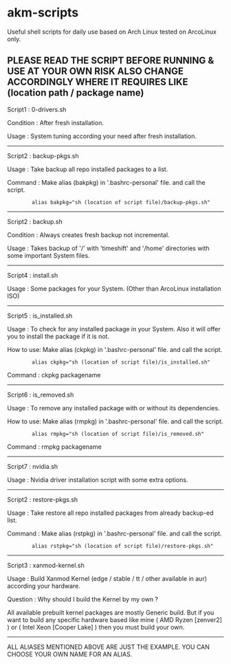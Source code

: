 # akm-scripts
Useful shell scripts for daily use based on Arch Linux tested on ArcoLinux only.

PLEASE READ THE SCRIPT BEFORE RUNNING &
USE AT YOUR OWN RISK
ALSO CHANGE ACCORDINGLY WHERE IT REQUIRES LIKE (location path / package name)
-----------------------------------------------------------------------------------------

Script1   : 0-drivers.sh

Condition : After fresh installation.

Usage     : System tuning according your need after fresh installation.

-----------------------------------------------------------------------------------------

Script2   : backup-pkgs.sh

Usage     : Take backup all repo installed packages to a list.

Command   : Make alias (bakpkg) in '.bashrc-personal' file. and call the script.

            alias bakpkg="sh (location of script file)/backup-pkgs.sh"

-----------------------------------------------------------------------------------------

Script2   : backup.sh

Condition : Always creates fresh backup not incremental.

Usage     : Takes backup of '/' with 'timeshift' and
            '/home' directories with some important System files.

-----------------------------------------------------------------------------------------

Script4   : install.sh

Usage     : Some packages for your System. (Other than ArcoLinux installation ISO)

-----------------------------------------------------------------------------------------

Script5   : is_installed.sh

Usage     : To check for any installed package in your System. Also it will offer you
            to install the package if it is not.

How to use: Make alias (ckpkg) in '.bashrc-personal' file. and call the script.

            alias ckpkg="sh (location of script file)/is_installed.sh"

Command : ckpkg packagename

-----------------------------------------------------------------------------------------

Script6   : is_removed.sh

Usage     : To remove any installed package with or without its dependencies.

How to use: Make alias (rmpkg) in '.bashrc-personal' file. and call the script.

            alias rmpkg="sh (location of script file)/is_removed.sh"

Command : rmpkg packagename

-----------------------------------------------------------------------------------------

Script7   : nvidia.sh

Usage     : Nvidia driver installation script with some extra options.

-----------------------------------------------------------------------------------------

Script2   : restore-pkgs.sh

Usage     : Take restore all repo installed packages from already backup-ed list.

Command   : Make alias (rstpkg) in '.bashrc-personal' file. and call the script.

            alias rstpkg="sh (location of script file)/restore-pkgs.sh"

-----------------------------------------------------------------------------------------

Script3   : xanmod-kernel.sh

Usage     : Build Xanmod Kernel (edge / stable / tt / other available in aur) according your hardware.

Question  : Why should I build the Kernel by my own ?

All available prebuilt kernel packages are mostly Generic build. But if you want to build any specific
hardware based like mine ( AMD Ryzen [zenver2] ) or ( Intel Xeon [Cooper Lake] ) then you must build
your own.

-----------------------------------------------------------------------------------------

ALL ALIASES MENTIONED ABOVE ARE JUST THE EXAMPLE. YOU CAN CHOOSE YOUR OWN NAME FOR AN ALIAS.
